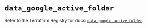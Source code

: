 # `data_google_active_folder`

Refer to the Terraform Registry for docs: [`data_google_active_folder`](https://registry.terraform.io/providers/hashicorp/google/6.49.1/docs/data-sources/active_folder).
